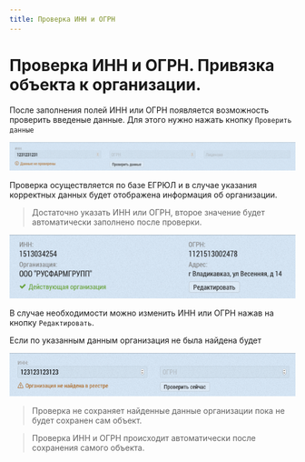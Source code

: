 ```yaml
---
title: Проверка ИНН и ОГРН
---
```


# Проверка ИНН и ОГРН. Привязка объекта к организации.

После заполнения полей ИНН или ОГРН появляется возможность проверить введеные данные. Для этого нужно нажать кнопку `Проверить данные`

![](../images/database-object-edit-inn-check.png)

Проверка осуществляется по базе ЕГРЮЛ и в случае указания корректных данных будет отображена информация об организации. 

> Достаточно указать ИНН или ОГРН, второе значение будет автоматически заполнено после проверки.

![](../images/database-object-edit-inn-checked.png)

В случае необходимости можно изменить ИНН или ОГРН нажав на кнопку `Редактировать`.

Если по указанным данным организация не была найдена будет

![](../images/database-object-edit-inn-notfound.png)

> Проверка не сохраняет найденные данные организации пока не будет сохранен сам объект.

> Проверка ИНН и ОГРН происходит автоматически после сохранения самого объекта.